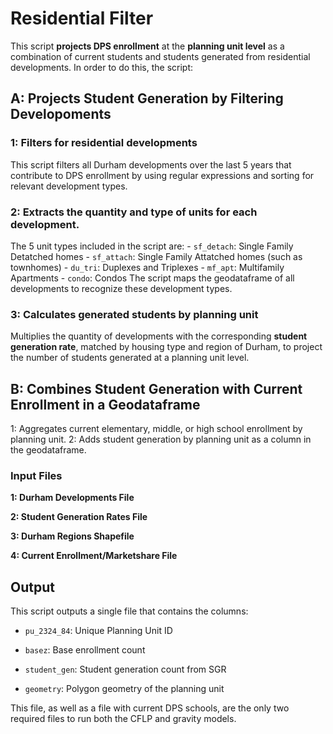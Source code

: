 # Residential Filter

This script **projects DPS enrollment** at the **planning unit level** as a combination of current students and students generated from residential developments. 
In order to do this, the script:

## A: Projects Student Generation by Filtering Developoments

### 1: Filters for residential developments 
This script filters all Durham developments over the last 5 years that contribute to DPS enrollment by using regular expressions and sorting for relevant development types.

### 2: Extracts the **quantity** and **type of units** for each development. 
The 5 unit types included in the script are:
    - `sf_detach`: Single Family Detatched homes
    - `sf_attach`: Single Family Attatched homes (such as townhomes)
    - `du_tri`: Duplexes and Triplexes
    - `mf_apt`: Multifamily Apartments
    - `condo`: Condos
The script maps the geodataframe of all developments to recognize these development types.

### 3: Calculates generated students by planning unit
Multiplies the quantity of developments with the corresponding **student generation rate**, matched by housing type and region of Durham, to project the number of students generated at a planning unit level.

## B: Combines Student Generation with Current Enrollment in a Geodataframe

1: Aggregates current elementary, middle, or high school enrollment by planning unit.
2: Adds student generation by planning unit as a column in the geodataframe.

### Input Files

**1: Durham Developments File**

**2: Student Generation Rates File**

**3: Durham Regions Shapefile**

**4: Current Enrollment/Marketshare File**


## Output

This script outputs a single file that contains the columns:
- `pu_2324_84`: Unique Planning Unit ID

- `basez`: Base enrollment count

- `student_gen`: Student generation count from SGR

- `geometry`: Polygon geometry of the planning unit

This file, as well as a file with current DPS schools, are the only two required files to run both the CFLP and gravity models. 
